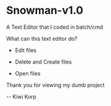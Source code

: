 # Snowman-v1.0
A Text Editor that I coded in batch/cmd

What can this text editor do?

* Edit files

* Delete and Create files

* Open files

Thank you for viewing my dumb project

-- Kiwi Korp
